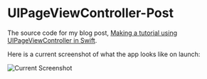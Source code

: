 # UIPageViewController-Post
The source code for my blog post, [Making a tutorial using UIPageViewController in Swift](https://spin.atomicobject.com/2015/12/23/swift-uipageviewcontroller-tutorial/).

Here is a current screenshot of what the app looks like on launch:

![Current Screenshot](http://oi65.tinypic.com/2dtdap5.jpg)
